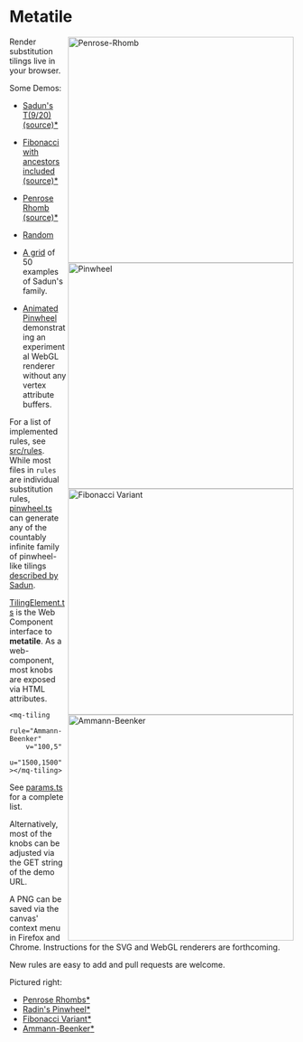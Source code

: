 # Metatile

<img align="right" src="https://tilings.metaquanta.com/sample/penrose_cropped.png" width=400 alt="Penrose-Rhomb"/>
<img align="right" src="https://tilings.metaquanta.com/sample/pinwheel_cropped.png" width=400 alt="Pinwheel"/>
<img align="right" src="https://tilings.metaquanta.com/sample/fibonacci_cropped.png" width=400 alt="Fibonacci Variant"/>
<img align="right" src="https://tilings.metaquanta.com/sample/ammann_cropped.png" width=400 alt="Ammann-Beenker"/>

Render substitution tilings live in your browser.

Some Demos:

- [Sadun's T(9/20)](https://tilings.metaquanta.com/?rule=Pinwheel&pinwheelP=9&pinwheelQ=20&v=30,0&u=1500,1500&colorSaturation=0.79&colorLightness=0.65&colorHueSpan=0.17&colorHueOffset=0.4) [(source)](https://github.com/metaquanta/metatile/blob/master/src/rules/pinwheel.ts)[*](https://arxiv.org/abs/math/9712263)
- [Fibonacci with ancestors included](https://tilings.metaquanta.com/?rule=Fibonacci&tilingIncludeAncestors=y&colorAlpha=0.2&v=11,3&u=1500,1500&colorSaturation=0.4&colorLightness=0.4&colorHueSpan=0.2&colorHueOffset=0.4) [(source)](https://github.com/metaquanta/metatile/blob/master/src/rules/fibonacci.ts)[*](https://tilings.math.uni-bielefeld.de/substitution/fibonacci-times-fibonacci-variant/)
- [Penrose Rhomb](https://tilings.metaquanta.com/?rule=Penrose-Rhomb&v=25,35&u=1500,1400&colorSaturation=0.55&colorLightness=0.45&colorHueSpan=0.33&colorHueOffset=0.33) [(source)](https://github.com/metaquanta/metatile/blob/master/src/rules/penrose-rhomb.ts)[*](https://tilings.math.uni-bielefeld.de/substitution/penrose-rhomb/)
- [Random](https://tilings.metaquanta.com/)

- [A grid](https://tilings.metaquanta.com/sadun_pinwheel.html?rule=Pinwheel&v=10,10&u=1019,1779&colorSaturation=0.49&colorLightness=0.75&colorHueSpan=0.23&colorHueOffset=0) of 50 examples of Sadun's family.

- [Animated Pinwheel](https://tilings.metaquanta.com/bufferless.html) demonstrating an experimental WebGL renderer without any vertex attribute buffers.

For a list of implemented rules, see [src/rules](https://github.com/metaquanta/metatile/tree/master/src/rules). While most files in `rules` are individual substitution rules, [pinwheel.ts](https://github.com/metaquanta/metatile/blob/master/src/rules/pinwheel.ts) can generate any of the countably infinite family of pinwheel-like tilings [described by Sadun](https://arxiv.org/abs/math/9712263).

[TilingElement.ts](https://github.com/metaquanta/metatile/blob/master/src/TilingElement.ts) is the Web Component interface to **metatile**.
As a web-component, most knobs are exposed via HTML attributes.

```
<mq-tiling
    rule="Ammann-Beenker"
    v="100,5"
    u="1500,1500"
></mq-tiling>

```

See [params.ts](https://github.com/metaquanta/metatile/blob/master/src/params.ts) for a complete list.

Alternatively, most of the knobs can be adjusted via the GET string of the demo URL.

A PNG can be saved via the canvas' context menu in Firefox and Chrome. Instructions for the SVG and WebGL renderers are forthcoming.

New rules are easy to add and pull requests are welcome.

Pictured right:

- [Penrose Rhombs](https://github.com/metaquanta/metatile/blob/master/src/rules/penrose-rhomb.ts)[*](https://tilings.math.uni-bielefeld.de/substitution/penrose-rhomb/)
- [Radin's Pinwheel](https://github.com/metaquanta/metatile/blob/master/src/rules/pinwheel.ts)[*](https://tilings.math.uni-bielefeld.de/substitution/pinwheel/)
- [Fibonacci Variant](https://github.com/metaquanta/metatile/blob/master/src/rules/fibonacci.ts)[*](https://tilings.math.uni-bielefeld.de/substitution/fibonacci-times-fibonacci-variant/)
- [Ammann-Beenker](https://github.com/metaquanta/metatile/blob/master/src/rules/ammann-beenker.ts)[*](https://tilings.math.uni-bielefeld.de/substitution/ammann-beenker/)
